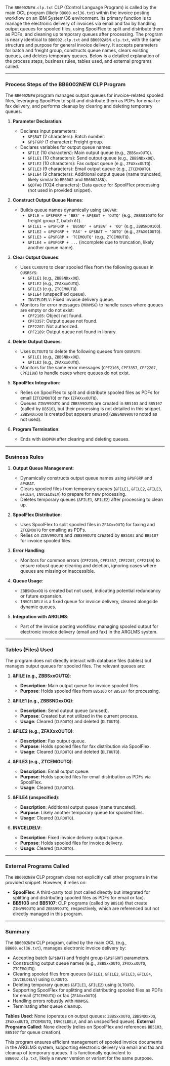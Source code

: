 The `BB6002NEW.clp.txt` CLP (Control Language Program) is called by the main OCL program (likely `BB600.ocl36.txt`) within the invoice posting workflow on an IBM System/36 environment. Its primary function is to manage the electronic delivery of invoices via email and fax by handling output queues for spooled files, using SpoolFlex to split and distribute them as PDFs, and cleaning up temporary queues after processing. The program is nearly identical to `BB6002.clp.txt` and `BB6002ASN.clp.txt`, with the same structure and purpose for general invoice delivery. It accepts parameters for batch and freight group, constructs queue names, clears existing queues, and deletes temporary queues. Below is a detailed explanation of the process steps, business rules, tables used, and external programs called.

---

### Process Steps of the BB6002NEW CLP Program

The `BB6002NEW` program manages output queues for invoice-related spooled files, leveraging SpoolFlex to split and distribute them as PDFs for email or fax delivery, and performs cleanup by clearing and deleting temporary queues.

1. **Parameter Declaration**:
   - Declares input parameters:
     - `&P$BAT` (2 characters): Batch number.
     - `&P$FGRP` (1 character): Freight group.
   - Declares variables for output queue names:
     - `&FILE` (10 characters): Main output queue (e.g., `ZBBSxxOUTQ`).
     - `&FILE1` (10 characters): Send output queue (e.g., `ZBBSNDxxOQ`).
     - `&FILE2` (10 characters): Fax output queue (e.g., `ZFAXxxOUTQ`).
     - `&FILE3` (9 characters): Email output queue (e.g., `ZTCEMOUTQ`).
     - `&FILE4` (9 characters): Additional output queue (name truncated, likely similar to `BB6002` and `BB6002ASN`).
     - `&QDTAQ` (1024 characters): Data queue for SpoolFlex processing (not used in provided snippet).

2. **Construct Output Queue Names**:
   - Builds queue names dynamically using `CHGVAR`:
     - `&FILE = &P$FGRP + 'BBS' + &P$BAT + 'OUTQ'` (e.g., `ZBBS01OUTQ` for freight group `Z`, batch `01`).
     - `&FILE1 = &P$FGRP + 'BBSND' + &P$BAT + 'OQ'` (e.g., `ZBBSND01OQ`).
     - `&FILE2 = &P$FGRP + 'FAX' + &P$BAT + 'OUTQ'` (e.g., `ZFAX01OUTQ`).
     - `&FILE3 = &P$FGRP + 'TCEMOUTQ'` (e.g., `ZTCEMOUTQ`).
     - `&FILE4 = &P$FGRP + ...` (incomplete due to truncation, likely another queue name).

3. **Clear Output Queues**:
   - Uses `CLROUTQ` to clear spooled files from the following queues in `QUSRSYS`:
     - `&FILE1` (e.g., `ZBBSNDxxOQ`).
     - `&FILE2` (e.g., `ZFAXxxOUTQ`).
     - `&FILE3` (e.g., `ZTCEMOUTQ`).
     - `&FILE4` (unspecified queue).
     - `INVCELDELV`: Fixed invoice delivery queue.
   - Monitors for error messages (`MONMSG`) to handle cases where queues are empty or do not exist:
     - `CPF2105`: Object not found.
     - `CPF3357`: Output queue not found.
     - `CPF2207`: Not authorized.
     - `CPF2189`: Output queue not found in library.

4. **Delete Output Queues**:
   - Uses `DLTOUTQ` to delete the following queues from `QUSRSYS`:
     - `&FILE1` (e.g., `ZBBSNDxxOQ`).
     - `&FILE2` (e.g., `ZFAXxxOUTQ`).
   - Monitors for the same error messages (`CPF2105`, `CPF3357`, `CPF2207`, `CPF2189`) to handle cases where queues do not exist.

5. **SpoolFlex Integration**:
   - Relies on SpoolFlex to split and distribute spooled files as PDFs for email (`ZTCEMOUTQ`) or fax (`ZFAXxxOUTQ`).
   - Queues `ZINV99OUTQ` and `ZBBS99OUTQ` are created in `BB5103` and `BB5107` (called by `BB510`), but their processing is not detailed in this snippet.
   - `ZBBSNDxxOQ` is created but appears unused (`ZBBSND99OUTQ` noted as not used).

6. **Program Termination**:
   - Ends with `ENDPGM` after clearing and deleting queues.

---

### Business Rules

1. **Output Queue Management**:
   - Dynamically constructs output queue names using `&P$FGRP` and `&P$BAT`.
   - Clears spooled files from temporary queues (`&FILE1`, `&FILE2`, `&FILE3`, `&FILE4`, `INVCELDELV`) to prepare for new processing.
   - Deletes temporary queues (`&FILE1`, `&FILE2`) after processing to clean up.

2. **SpoolFlex Distribution**:
   - Uses SpoolFlex to split spooled files in `ZFAXxxOUTQ` for faxing and `ZTCEMOUTQ` for emailing as PDFs.
   - Relies on `ZINV99OUTQ` and `ZBBS99OUTQ` created by `BB5103` and `BB5107` for invoice spooled files.

3. **Error Handling**:
   - Monitors for common errors (`CPF2105`, `CPF3357`, `CPF2207`, `CPF2189`) to ensure robust queue clearing and deletion, ignoring cases where queues are missing or inaccessible.

4. **Queue Usage**:
   - `ZBBSNDxxOQ` is created but not used, indicating potential redundancy or future expansion.
   - `INVCELDELV` is a fixed queue for invoice delivery, cleared alongside dynamic queues.

5. **Integration with ARGLMS**:
   - Part of the invoice posting workflow, managing spooled output for electronic invoice delivery (email and fax) in the ARGLMS system.

---

### Tables (Files) Used

The program does not directly interact with database files (tables) but manages output queues for spooled files. The relevant queues are:

1. **&FILE (e.g., ZBBSxxOUTQ)**:
   - **Description**: Main output queue for invoice spooled files.
   - **Purpose**: Holds spooled files from `BB5103` or `BB5107` for processing.

2. **&FILE1 (e.g., ZBBSNDxxOQ)**:
   - **Description**: Send output queue (unused).
   - **Purpose**: Created but not utilized in the current process.
   - **Usage**: Cleared (`CLROUTQ`) and deleted (`DLTOUTQ`).

3. **&FILE2 (e.g., ZFAXxxOUTQ)**:
   - **Description**: Fax output queue.
   - **Purpose**: Holds spooled files for fax distribution via SpoolFlex.
   - **Usage**: Cleared (`CLROUTQ`) and deleted (`DLTOUTQ`).

4. **&FILE3 (e.g., ZTCEMOUTQ)**:
   - **Description**: Email output queue.
   - **Purpose**: Holds spooled files for email distribution as PDFs via SpoolFlex.
   - **Usage**: Cleared (`CLROUTQ`).

5. **&FILE4 (unspecified)**:
   - **Description**: Additional output queue (name truncated).
   - **Purpose**: Likely another temporary queue for spooled files.
   - **Usage**: Cleared (`CLROUTQ`).

6. **INVCELDELV**:
   - **Description**: Fixed invoice delivery output queue.
   - **Purpose**: Holds spooled files for invoice delivery.
   - **Usage**: Cleared (`CLROUTQ`).

---

### External Programs Called

The `BB6002NEW` CLP program does not explicitly call other programs in the provided snippet. However, it relies on:
- **SpoolFlex**: A third-party tool (not called directly but integrated for splitting and distributing spooled files as PDFs for email or fax).
- **BB5103** and **BB5107**: CLP programs (called by `BB510`) that create `ZINV99OUTQ` and `ZBBS99OUTQ`, respectively, which are referenced but not directly managed in this program.

---

### Summary

The `BB6002NEW` CLP program, called by the main OCL (e.g., `BB600.ocl36.txt`), manages electronic invoice delivery by:
- Accepting batch (`&P$BAT`) and freight group (`&P$FGRP`) parameters.
- Constructing output queue names (e.g., `ZBBSxxOUTQ`, `ZFAXxxOUTQ`, `ZTCEMOUTQ`).
- Clearing spooled files from queues (`&FILE1`, `&FILE2`, `&FILE3`, `&FILE4`, `INVCELDELV`) using `CLROUTQ`.
- Deleting temporary queues (`&FILE1`, `&FILE2`) using `DLTOUTQ`.
- Supporting SpoolFlex for splitting and distributing spooled files as PDFs for email (`ZTCEMOUTQ`) or fax (`ZFAXxxOUTQ`).
- Handling errors robustly with `MONMSG`.
- Terminating after queue cleanup.

**Tables Used**: None (operates on output queues: `ZBBSxxOUTQ`, `ZBBSNDxxOQ`, `ZFAXxxOUTQ`, `ZTCEMOUTQ`, `INVCELDELV`, and an unspecified queue).
**External Programs Called**: None directly (relies on SpoolFlex and references `BB5103`, `BB5107` for queue creation).

This program ensures efficient management of spooled invoice documents in the ARGLMS system, supporting electronic delivery via email and fax and cleanup of temporary queues. It is functionally equivalent to `BB6002.clp.txt`, likely a newer version or variant for the same purpose.